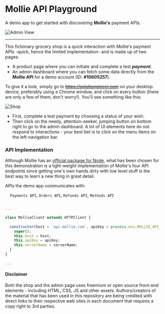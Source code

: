 # Mollie API Playground

A demo app to get started with discovering **Mollie's** payment APIs.

![Admin View](https://res.cloudinary.com/erdal-cay/image/upload/v1604900263/images/admin_apjmiz.jpg)

----

This fictionary grocery shop is a quick interaction with Mollie's payment APIs -quick, hence the limited implementation- and is made up of two pages: 

- A product page where you can initiate and complete a test ***payment***.
- An admin dashboard where you can fetch some data directly from the **Mollie API** for a demo account (ID: **#10605257**).

To give it a look, simply go to ~~https://solutiongineer.com~~ on your desktop device, preferably using a Chrome window, and click on every button (there are only a few of them, don't worry!). You'll see something like this:

![Shop](https://res.cloudinary.com/erdal-cay/image/upload/v1604900260/images/shop_mlakvv.jpg)


- First, complete a test payment by choosing a status of your wish.
- Then click on the needy, attention-seeker, jumping button on bottom right to go to the admin dashboard. A lot of UI elements here do not respond to interactions - your best bet is to click on the menu items on the left-navigation bar.

### API Implementation

Although Mollie has an [official package for Node](https://github.com/mollie/mollie-api-node), what has been chosen for this demonstration is a light-weight implementation of Mollie's four API endpoints since getting one's own hands dirty with low level stuff is the best way to learn a new thing in great detail.

APIs the demo app communicates with:

&nbsp;&nbsp;&nbsp;&nbsp;`Payments API`, `Orders API`, `Refunds API`, `Methods API`

```javascript

...

class MollieClient extends HTTPClient {
  
  constructor(host = 'api.mollie.com', apiKey = process.env.MOLLIE_API_KEY, serverName = process.env.SERVER_NAME) {
    super();
    this.host = host;
    this.apiKey = apiKey;
    this.serverName = serverName;
  }
}

...

```


#### Disclaimer

Both the shop and the admin page uses freemium or open source front-end elements - including HTML, CSS, JS and other assets. 
Authors/creators of the material that has been used in this repository are being credited with direct links to their respective web sites in each document that requires a copy right to 3rd parties.


